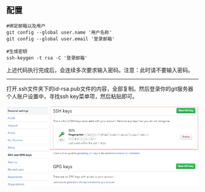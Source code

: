 ## 配置
```
#绑定邮箱以及用户
git config --global user.name '用户名称'
git config --global user.email '登录邮箱'

#生成密钥
ssh-keygen -t rsa -C '登录邮箱'
```
上述代码执行完成后，会连续多次要求输入密码。注意：此时请不要输入密码。

--- 

打开.ssh文件夹下的id-rsa.pub文件的内容，全部复制。然后登录你的git服务器个人账户设置中，寻找ssh key菜单项，然后粘贴即可。

![](2022-01-21-18-46-57.png)